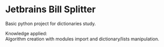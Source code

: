 # Jetbrains Bill Splitter

Basic python project for dictionaries study.

Knowledge applied:  
Algorithm creation with modules import and dictionary/lists manipulation.
